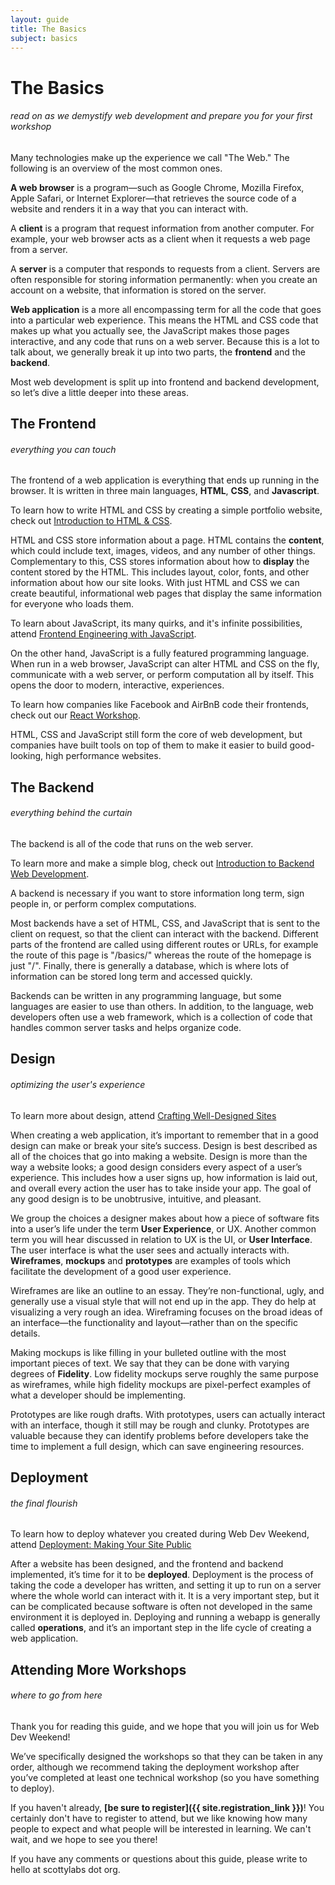 ```yaml
---
layout: guide
title: The Basics
subject: basics
---
```


# The Basics

###### read on as we demystify web development and prepare you for your first workshop

Many technologies make up the experience we call "The Web." The following is an
overview of the most common ones.

__A web browser__ is a program—such as Google Chrome, Mozilla Firefox, Apple
Safari, or Internet Explorer—that retrieves the source code of a website and
renders it in a way that you can interact with.

A __client__ is a program that request information from another computer. For
example, your web browser acts as a client when it requests a web page from a
server.

A __server__ is a computer that responds to requests from a client. Servers are
often responsible for storing information permanently: when you create an
account on a website, that information is stored on the server.

__Web application__ is a more all encompassing term for all the code that goes
into a particular web experience. This means the HTML and CSS code that makes up
what you actually see, the JavaScript makes those pages interactive, and any
code that runs on a web server. Because this is a lot to talk about, we
generally break it up into two parts, the __frontend__ and the __backend__.

Most web development is split up into frontend and backend development, so let’s
dive a little deeper into these areas.

## The Frontend

###### everything you can touch

The frontend of a web application is everything that ends up running in the
browser. It is written in three main languages, __HTML__, __CSS__, and
__Javascript__.

<span class="aside">To learn how to write HTML and CSS by creating a simple
portfolio website, check out <a href="{{ site.baseurl }}/html/">Introduction to
HTML & CSS</a>.</span>

HTML and CSS store information about a page. HTML contains the __content__,
which could include text, images, videos, and any number of other things.
Complementary to this, CSS stores information about how to __display__ the
content stored by the HTML. This includes layout, color, fonts, and other
information about how our site looks. With just HTML and CSS we can create
beautiful, informational web pages that display the same information for
everyone who loads them.

<span class="aside">To learn about JavaScript, its many quirks, and it's
infinite possibilities, attend <a href="{{ site.baseurl }}/frontend/">Frontend
Engineering with JavaScript</a>.</span>

On the other hand, JavaScript is a fully featured programming language.  When
run in a web browser, JavaScript can alter HTML and CSS on the fly, communicate
with a web server, or perform computation all by itself. This opens the door to
modern, interactive, experiences.

<span class="aside">To learn how companies like Facebook and AirBnB code their
frontends, check out our <a href="{{ site.baseurl }}/react/">React
Workshop</a>.</span>

HTML, CSS and JavaScript still form the core of web development, but companies
have built tools on top of them to make it easier to build good-looking, high
performance websites.

## The Backend

###### everything behind the curtain

The backend is all of the code that runs on the web server.

<span class="aside">To learn more and make a simple blog, check out <a href="{{ site.baseurl }}/backend/">Introduction to Backend Web Development</a>.</span>

A backend is necessary if you want to store information long term, sign people
in, or perform complex computations.

Most backends have a set of HTML, CSS, and JavaScript that is sent to the client
on request, so that the client can interact with the backend. Different parts of
the frontend are called using different routes or URLs, for example the route of
this page is "/basics/" whereas the route of the homepage is just "/". Finally,
there is generally a database, which is where lots of information can be stored
long term and accessed quickly.

Backends can be written in any programming language, but some languages are
easier to use than others. In addition, to the language, web developers often
use a web framework, which is a collection of code that handles common server
tasks and helps organize code.

## Design

###### optimizing the user's experience

<span class="aside">To learn more about design, attend <a href="{{ site.baseurl }}/design/">Crafting Well-Designed Sites</a></span>

When creating a web application, it’s important to remember that in a good
design can make or break your site’s success. Design is best described as all of
the choices that go into making a website. Design is more than the way a website
looks; a good design considers every aspect of a user’s experience. This
includes how a user signs up, how information is laid out, and overall every
action the user has to take inside your app. The goal of any good design is to
be unobtrusive, intuitive, and pleasant.

We group the choices a designer makes about how a piece of software fits into a
user’s life under the term __User Experience__, or UX. Another common term you
will hear discussed in relation to UX is the UI, or __User Interface__. The user
interface is what the user sees and actually interacts with. __Wireframes__,
__mockups__ and __prototypes__ are examples of tools which facilitate the
development of a good user experience.

Wireframes are like an outline to an essay. They’re non-functional, ugly, and
generally use a visual style that will not end up in the app. They do help at
visualizing a very rough an idea. Wireframing focuses on the broad ideas of an
interface—the functionality and layout—rather than on the specific details.

Making mockups is like filling in your bulleted outline with the most important
pieces of text. We say that they can be done with varying degrees of
__Fidelity__. Low fidelity mockups serve roughly the same purpose as wireframes,
while high fidelity mockups are pixel-perfect examples of what a developer
should be implementing.

Prototypes are like rough drafts. With prototypes, users can actually interact
with an interface, though it still may be rough and clunky. Prototypes are
valuable because they can identify problems before developers take the time to
implement a full design, which can save engineering resources.

## Deployment

###### the final flourish

<span class="aside">To learn how to deploy whatever you created during Web Dev Weekend, attend <a href="{{ site.baseurl }}/deployment/">Deployment: Making Your Site Public</a></span>

After a website has been designed, and the frontend and backend implemented,
it’s time for it to be __deployed__. Deployment is the process of taking the
code a developer has written, and setting it up to run on a server where the
whole world can interact with it. It is a very important step, but it can be
complicated because software is often not developed in the same environment it
is deployed in. Deploying and running a webapp is generally called
__operations__, and it’s an important step in the life cycle of creating a web
application.

## Attending More Workshops

###### where to go from here

Thank you for reading this guide, and we hope that you will join us for Web Dev
Weekend!

We’ve specifically designed the workshops so that they can be taken in any
order, although we recommend taking the deployment workshop after you’ve
completed at least one technical workshop (so you have something to deploy).

If you haven't already, __[be sure to register]({{ site.registration_link }})__!
You certainly don't have to register to attend, but we like knowing how many
people to expect and what people will be interested in learning. We can't wait,
and we hope to see you there!

If you have any comments or questions about this guide, please write to hello at
scottylabs dot org.
